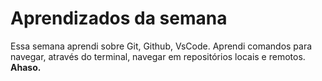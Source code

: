 # Aprendizados da semana
Essa semana aprendi sobre Git, Github, VsCode.
Aprendi comandos para navegar, através do terminal, navegar em repositórios locais
e remotos. **Ahaso.**
